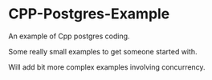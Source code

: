 CPP-Postgres-Example
====================

An example of Cpp postgres coding.

Some really small examples to get someone started with.

Will add bit more complex examples involving concurrency.
